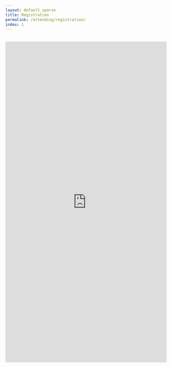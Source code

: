 ```yaml
---
layout: default_sparse
title: Registration
permalink: /attending/registration/
index: 1
---
```


<br>
<center>
<iframe frameborder="0" height="1000" scrolling="yes" src="https://bmva.charitysuite.com/events/zz5rrcqk?details=1&photo=1&description=1&location=1&gmap=1&signup_form=1" style="border-width:0" width="100%"></iframe>
</center>

<br>
